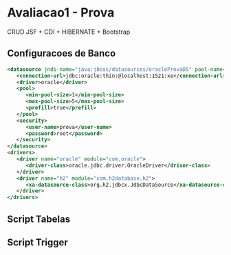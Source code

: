 # Avaliacao1 - Prova
CRUD JSF + CDI + HIBERNATE + Bootstrap


## Configuracoes de Banco

```xml
<datasource jndi-name="java:jboss/datasources/oracleProvaDS" pool-name="provaDS" enabled="true">
   <connection-url>jdbc:oracle:thin:@localhost:1521:xe</connection-url>
   <driver>oracle</driver>
   <pool>
      <min-pool-size>1</min-pool-size>
      <max-pool-size>5</max-pool-size>
      <prefill>true</prefill>
   </pool>
   <security>
      <user-name>prova</user-name>
      <password>root</password>
   </security>
</datasource>
<drivers>
   <driver name="oracle" module="com.oracle">
      <driver-class>oracle.jdbc.driver.OracleDriver</driver-class>
   </driver>
   <driver name="h2" module="com.h2database.h2">
      <xa-datasource-class>org.h2.jdbcx.JdbcDataSource</xa-datasource-class>
   </driver>
</drivers>
```

## Script Tabelas


## Script Trigger

